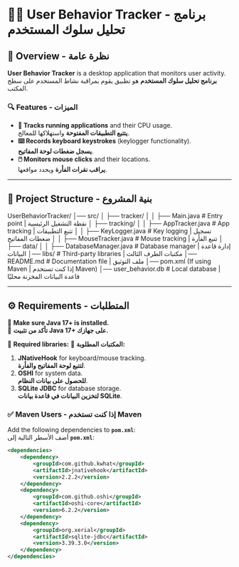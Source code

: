 # 🕵️‍♂️ User Behavior Tracker - برنامج تحليل سلوك المستخدم

## 📌 Overview - نظرة عامة
**User Behavior Tracker** is a desktop application that monitors user activity.  
**برنامج تحليل سلوك المستخدم** هو تطبيق يقوم بمراقبة نشاط المستخدم على سطح المكتب.

### 🔍 Features - الميزات
- **🔵 Tracks running applications** and their CPU usage.  
  **يتتبع التطبيقات المفتوحة** واستهلاكها للمعالج.
- **⌨️ Records keyboard keystrokes** (keylogger functionality).  
  **يسجل ضغطات لوحة المفاتيح**.
- **🖱️ Monitors mouse clicks** and their locations.  
  **يراقب نقرات الفأرة** ويحدد مواقعها.

---

## 📂 Project Structure - بنية المشروع

UserBehaviorTracker/ │── src/ │ ├── tracker/ │ │ ├── Main.java # Entry point | نقطة التشغيل الرئيسية │ ├── tracking/ │ │ ├── AppTracker.java # App tracking | تتبع التطبيقات │ │ ├── KeyLogger.java # Key logging | تسجيل ضغطات المفاتيح │ │ ├── MouseTracker.java # Mouse tracking | تتبع الفأرة │ ├── data/ │ │ ├── DatabaseManager.java # Database manager | إدارة قاعدة البيانات │── libs/ # Third-party libraries | مكتبات الطرف الثالث │── README.md # Documentation file | ملف التوثيق │── pom.xml (If using Maven | إذا كنت تستخدم Maven) │── user_behavior.db # Local database | قاعدة البيانات المخزنة محليًا

---

## ⚙️ **Requirements - المتطلبات**
📌 **Make sure Java 17+ is installed.**  
📌 **تأكد من تثبيت Java 17+ على جهازك.**  

📌 **Required libraries:**
📌 **المكتبات المطلوبة:**
1. **JNativeHook** for keyboard/mouse tracking.  
   **لتتبع لوحة المفاتيح والفأرة**.
2. **OSHI** for system data.  
   **للحصول على بيانات النظام**.
3. **SQLite JDBC** for database storage.  
   **لتخزين البيانات في قاعدة بيانات SQLite**.

### ✅ **Maven Users - إذا كنت تستخدم Maven**
Add the following dependencies to **`pom.xml`**:  
أضف الأسطر التالية إلى **`pom.xml`**:
```xml
<dependencies>
    <dependency>
        <groupId>com.github.kwhat</groupId>
        <artifactId>jnativehook</artifactId>
        <version>2.2.2</version>
    </dependency>
    <dependency>
        <groupId>com.github.oshi</groupId>
        <artifactId>oshi-core</artifactId>
        <version>6.2.2</version>
    </dependency>
    <dependency>
        <groupId>org.xerial</groupId>
        <artifactId>sqlite-jdbc</artifactId>
        <version>3.39.3.0</version>
    </dependency>
</dependencies>
